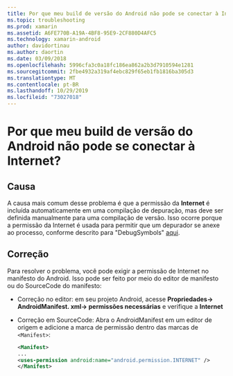 ```yaml
---
title: Por que meu build de versão do Android não pode se conectar à Internet?
ms.topic: troubleshooting
ms.prod: xamarin
ms.assetid: A6FE770B-A19A-4BF8-95E9-2CF880D4AFC5
ms.technology: xamarin-android
author: davidortinau
ms.author: daortin
ms.date: 03/09/2018
ms.openlocfilehash: 5996cfa3c0a18fc186ea862a2b3d7910594e1281
ms.sourcegitcommit: 2fbe4932a319af4ebc829f65eb1fb1816ba305d3
ms.translationtype: MT
ms.contentlocale: pt-BR
ms.lasthandoff: 10/29/2019
ms.locfileid: "73027018"
---
```

# <a name="why-cant-my-android-release-build-connect-to-the-internet"></a>Por que meu build de versão do Android não pode se conectar à Internet?

## <a name="cause"></a>Causa

A causa mais comum desse problema é que a permissão da **Internet** é incluída automaticamente em uma compilação de depuração, mas deve ser definida manualmente para uma compilação de versão. Isso ocorre porque a permissão da Internet é usada para permitir que um depurador se anexe ao processo, conforme descrito para "DebugSymbols" [aqui](~/android/deploy-test/building-apps/build-process.md).

## <a name="fix"></a>Correção

Para resolver o problema, você pode exigir a permissão de Internet no manifesto do Android. Isso pode ser feito por meio do editor de manifesto ou do SourceCode do manifesto:

- Correção no editor: em seu projeto Android, acesse **Propriedades-> AndroidManifest. xml-> permissões necessárias** e verifique a **Internet**

- Correção em SourceCode: Abra o AndroidManifest em um editor de origem e adicione a marca de permissão dentro das marcas de `<Manifest>`:

    ```xml
    <Manifest>
    ...
    <uses-permission android:name="android.permission.INTERNET" />
    </Manifest>
    ```
